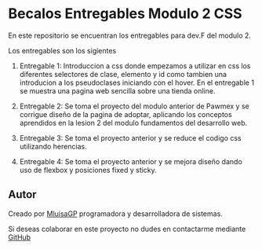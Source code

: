 # Becalos Entregables Modulo 2 CSS

En este repositorio se encuentran los entregables para dev.F del modulo 2. 

Los entregables son los sigientes

1. Entregable 1: Introduccion a css donde empezamos a utilizar en css  los diferentes selectores de clase, elemento y id como tambien una introducion a los pseudoclases iniciando con el hover. En el entregable 1 se muestra una pagina web sencilla sobre una tienda online.

2. Entregable 2: Se toma el proyecto del modulo anterior de Pawmex y se corrigue diseño de la pagina de adoptar, aplicando los conceptos aprendidos en la lesion 2 del modulo fundamentos del desarrollo web.
3. Entregable 3: Se toma el proyecto anterior y se reduce el codigo css utilizando herencias.
4. Entregable 4: Se toma el proyecto anterior y se mejora diseño dando uso de flexbox y posiciones fixed y sticky.


## Autor

Creado por [MluisaGP](https://github.com/MLuisaGP) programadora y desarrolladora de sistemas.

Si deseas colaborar en este proyecto no dudes en contactarme mediante [GitHub](https://github.com/MLuisaGP)